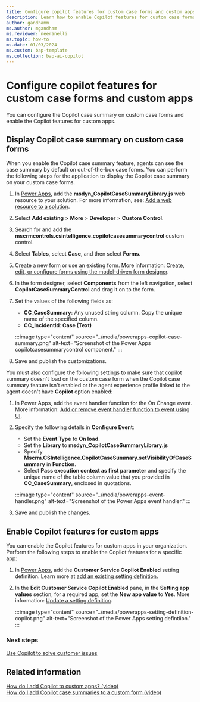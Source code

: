 ```yaml
---
title: Configure copilot features for custom case forms and custom apps
description: Learn how to enable Copilot features for custom case forms and custom apps.
author: gandhamm
ms.author: mgandham
ms.reviewer: neeranelli
ms.topic: how-to
ms.date: 01/03/2024 
ms.custom: bap-template 
ms.collection: bap-ai-copilot
---
```


# Configure copilot features for custom case forms and custom apps 

You can configure the Copilot case summary on custom case forms and enable the Copilot features for custom apps.

## Display Copilot case summary on custom case forms

When you enable the Copilot case summary feature, agents can see the case summary by default on out-of-the-box case forms. You can perform the following steps for the application to display the Copilot case summary on your custom case forms.

1. In [Power Apps](https://make.powerapps.com/), add the **msdyn_CopilotCaseSummaryLibrary.js** web resource to your solution. For more information, see: [Add a web resource to a solution](/power-apps/maker/model-driven-apps/create-edit-web-resources#add-a-web-resource-to-a-solution).
1. Select **Add existing** > **More** > **Developer** > **Custom Control**.
1. Search for and add the **mscrmcontrols.csintelligence.copilotcasesummarycontrol** custom control.
1. Select **Tables**, select **Case**, and then select **Forms**.
1. Create a new form or use an existing form. More information: [Create, edit, or configure forms using the model-driven form designer](/power-apps/maker/model-driven-apps/create-and-edit-forms).
1. In the form designer, select **Components** from the left navigation, select **CopilotCaseSummaryControl** and drag it on to the form.
1. Set the values of the following fields as:
   - **CC_CaseSummary**: Any unused string column. Copy the unique name of the specified column.
   - **CC_IncidentId**: **Case (Text)**
 
   :::image type="content" source="../media/powerapps-copilot-case-summary.png" alt-text="Screenshot of the Power Apps copilotcasesummarycontrol component." :::

1. Save and publish the customizations.

You must also configure the following settings to make sure that copilot summary doesn't load on the custom case form when the Copilot case summary feature isn't enabled or the agent experience profile linked to the agent doesn't have **Copilot** option enabled:

1. In Power Apps, add the event handler function for the On Change event. More information: [Add or remove event handler function to event using UI](/power-apps/developer/model-driven-apps/clientapi/events-forms-grids?tabs=add-event-handlers-unified-interface#add-or-remove-event-handler-function-to-event-using-ui).
1. Specify the following details in **Configure Event**:
     - Set the **Event Type** to **On load**.
     - Set the **Library** to **msdyn_CopilotCaseSummaryLibrary.js**
     - Specify **Mscrm.CSIntelligence.CopilotCaseSummary.setVisibilityOfCaseSummary** in **Function**.
     - Select **Pass execution context as first parameter** and specify the unique name of the table column value that you provided in **CC_CaseSummary**, enclosed in quotations.
     
     :::image type="content" source="../media/powerapps-event-handler.png" alt-text="Screenshot of the Power Apps event handler." :::

1. Save and publish the changes.
## Enable Copilot features for custom apps

You can enable the Copilot features for custom apps in your organization. Perform the following steps to enable the Copilot features for a specific app: 

1. In [Power Apps](https://make.powerapps.com/), add the **Customer Service Copilot Enabled** setting definition. Learn more at [add an existing setting definition](/power-apps/maker/data-platform/create-edit-configure-settings#adding-an-existing-setting-definition).
1. In the **Edit Customer Service Copilot Enabled** pane, in the **Setting app values** section, for a required app, set the  **New app value** to **Yes**. More information: [Update a setting definition](/power-apps/maker/data-platform/create-edit-configure-settings#updating-a-setting-definition).

   :::image type="content" source="../media/powerapps-setting-definition-copilot.png" alt-text="Screenshot of the Power Apps setting defintiion." :::

### Next steps

[Use Copilot to solve customer issues](../use/use-copilot-features.md)

## Related information

[How do I add Copilot to custom apps? (video)](https://youtu.be/uaM0oapTGd4)  
[How do I add Copilot case summaries to a custom form (video)](https://youtu.be/wuC_kujfCI8)

